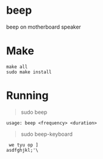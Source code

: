 # beep
beep on motherboard speaker

# Make
```
make all
sudo make install
```

# Running
> sudo beep
```
usage: beep <frequency> <duration>
```

> sudo beep-keyboard
```
 we tyu op ]
asdfghjkl;'\
```
